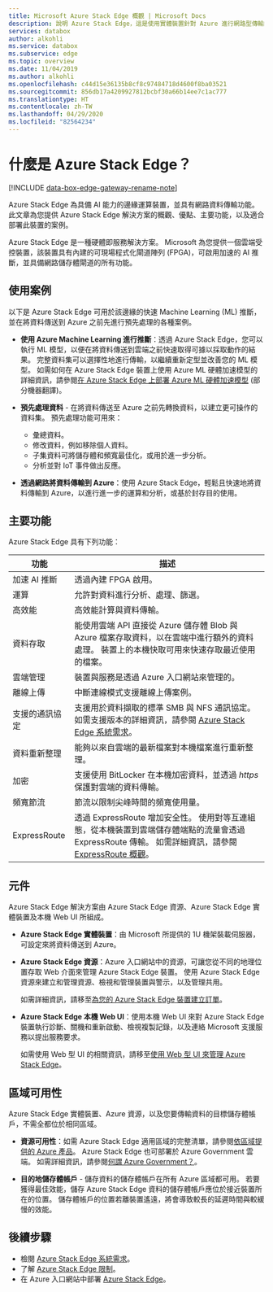 ```yaml
---
title: Microsoft Azure Stack Edge 概觀 | Microsoft Docs
description: 說明 Azure Stack Edge，這是使用實體裝置針對 Azure 進行網路型傳輸的儲存體解決方案。
services: databox
author: alkohli
ms.service: databox
ms.subservice: edge
ms.topic: overview
ms.date: 11/04/2019
ms.author: alkohli
ms.openlocfilehash: c44d15e36135b8cf8c97484718d4600f8ba03521
ms.sourcegitcommit: 856db17a4209927812bcbf30a66b14ee7c1ac777
ms.translationtype: HT
ms.contentlocale: zh-TW
ms.lasthandoff: 04/29/2020
ms.locfileid: "82564234"
---
```

# <a name="what-is-azure-stack-edge"></a>什麼是 Azure Stack Edge？

[!INCLUDE [data-box-edge-gateway-rename-note](../../includes/data-box-edge-gateway-rename-note.md)]

Azure Stack Edge 為具備 AI 能力的邊緣運算裝置，並具有網路資料傳輸功能。 此文章為您提供 Azure Stack Edge 解決方案的概觀、優點、主要功能，以及適合部署此裝置的案例。

Azure Stack Edge 是一種硬體即服務解決方案。 Microsoft 為您提供一個雲端受控裝置，該裝置具有內建的可現場程式化閘道陣列 (FPGA)，可啟用加速的 AI 推斷，並具備網路儲存體閘道的所有功能。 

## <a name="use-cases"></a>使用案例

以下是 Azure Stack Edge 可用於該邊緣的快速 Machine Learning (ML) 推斷，並在將資料傳送到 Azure 之前先進行預先處理的各種案例。

- **使用 Azure Machine Learning 進行推斷**：透過 Azure Stack Edge，您可以執行 ML 模型，以便在將資料傳送到雲端之前快速取得可據以採取動作的結果。 完整資料集可以選擇性地進行傳輸，以繼續重新定型並改善您的 ML 模型。 如需如何在 Azure Stack Edge 裝置上使用 Azure ML 硬體加速模型的詳細資訊，請參閱[在 Azure Stack Edge 上部署 Azure ML 硬體加速模型](https://docs.microsoft.com/azure/machine-learning/how-to-deploy-fpga-web-service#deploy-to-a-local-edge-server) \(部分機器翻譯\)。

- **預先處理資料** - 在將資料傳送至 Azure 之前先轉換資料，以建立更可操作的資料集。 預先處理功能可用來： 

    - 彙總資料。
    - 修改資料，例如移除個人資料。
    - 子集資料可將儲存體和頻寬最佳化，或用於進一步分析。
    - 分析並對 IoT 事件做出反應。 

- **透過網路將資料傳輸到 Azure**：使用 Azure Stack Edge，輕鬆且快速地將資料傳輸到 Azure，以進行進一步的運算和分析，或基於封存目的使用。 

## <a name="key-capabilities"></a>主要功能

Azure Stack Edge 具有下列功能：

|功能 |描述  |
|---------|---------|
|加速 AI 推斷| 透過內建 FPGA 啟用。|
|運算       |允許對資料進行分析、處理、篩選。|
|高效能 | 高效能計算與資料傳輸。|
|資料存取     | 能使用雲端 API 直接從 Azure 儲存體 Blob 與 Azure 檔案存取資料，以在雲端中進行額外的資料處理。 裝置上的本機快取可用來快速存取最近使用的檔案。|
|雲端管理     |裝置與服務是透過 Azure 入口網站來管理的。  |
|離線上傳     | 中斷連線模式支援離線上傳案例。|
|支援的通訊協定     | 支援用於資料擷取的標準 SMB 與 NFS 通訊協定。 <br> 如需支援版本的詳細資訊，請參閱 [Azure Stack Edge 系統需求](azure-stack-edge-system-requirements.md)。|
|資料重新整理     | 能夠以來自雲端的最新檔案對本機檔案進行重新整理。|
|加密    | 支援使用 BitLocker 在本機加密資料，並透過 *https* 保護對雲端的資料傳輸。|
|頻寬節流| 節流以限制尖峰時間的頻寬使用量。|
|ExpressRoute | 透過 ExpressRoute 增加安全性。 使用對等互連組態，從本機裝置到雲端儲存體端點的流量會透過 ExpressRoute 傳輸。 如需詳細資訊，請參閱 [ExpressRoute 概觀](../expressroute/expressroute-introduction.md)。

## <a name="components"></a>元件

Azure Stack Edge 解決方案由 Azure Stack Edge 資源、Azure Stack Edge 實體裝置及本機 Web UI 所組成。

* **Azure Stack Edge 實體裝置**：由 Microsoft 所提供的 1U 機架裝載伺服器，可設定來將資料傳送到 Azure。
    
* **Azure Stack Edge 資源**：Azure 入口網站中的資源，可讓您從不同的地理位置存取 Web 介面來管理 Azure Stack Edge 裝置。 使用 Azure Stack Edge 資源來建立和管理資源、檢視和管理裝置與警示，以及管理共用。  

    <!--![The Azure Stack Edge service in Azure portal](media/data-box-overview/data-box-Edge-service1.png)-->

    如需詳細資訊，請移至[為您的 Azure Stack Edge 裝置建立訂單](azure-stack-edge-deploy-prep.md#create-a-new-resource)。

* **Azure Stack Edge 本機 Web UI**：使用本機 Web UI 來對 Azure Stack Edge 裝置執行診斷、關機和重新啟動、檢視複製記錄，以及連絡 Microsoft 支援服務以提出服務要求。

    <!--![The Azure Stack Edge local web UI](media/data-box-Edge-overview/data-box-Edge-local-web-ui.png)-->

    如需使用 Web 型 UI 的相關資訊，請移至[使用 Web 型 UI 來管理 Azure Stack Edge](azure-stack-edge-manage-access-power-connectivity-mode.md)。

## <a name="region-availability"></a>區域可用性

Azure Stack Edge 實體裝置、Azure 資源，以及您要傳輸資料的目標儲存體帳戶，不需全都位於相同區域。

- **資源可用性**：如需 Azure Stack Edge 適用區域的完整清單，請參閱[依區域提供的 Azure 產品](https://azure.microsoft.com/global-infrastructure/services/?products=databox&regions=all)。 Azure Stack Edge 也可部署於 Azure Government 雲端。 如需詳細資訊，請參閱[何謂 Azure Government？](https://docs.microsoft.com/azure/azure-government/documentation-government-welcome)。
    
- **目的地儲存體帳戶** - 儲存資料的儲存體帳戶在所有 Azure 區域都可用。 若要獲得最佳效能，儲存 Azure Stack Edge 資料的儲存體帳戶應位於接近裝置所在的位置。 儲存體帳戶的位置若離裝置遙遠，將會導致較長的延遲時間與較緩慢的效能。

## <a name="next-steps"></a>後續步驟

- 檢閱 [Azure Stack Edge 系統需求](azure-stack-edge-system-requirements.md)。
- 了解 [Azure Stack Edge 限制](azure-stack-edge-limits.md)。
- 在 Azure 入口網站中部署 [Azure Stack Edge](azure-stack-edge-deploy-prep.md)。
